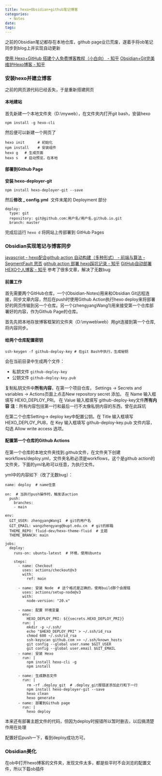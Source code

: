 ```yaml
---
title: hexo+Obsidian+github笔记博客
categories:
  - Notes
date:
tags:
---
```

之前的Obsidian笔记都存在本地仓库，github page业已荒废，遂着手将ob笔记同步到blog上并实现自动更新

[使用 Hexo+GitHub 搭建个人免费博客教程（小白向） - 知乎](https://zhuanlan.zhihu.com/p/60578464)
[Obsidian+Git完美维护Hexo博客 - 知乎](https://zhuanlan.zhihu.com/p/554333805)
### 安装hexo并建立博客

之前的网页源代码已经丢失，于是重新搭建网页

#### 本地建站
首先新建一个本地文件夹（D:\\myweb），在文件夹内打开git bash，安装hexo
```
npm install -g hexo-cli
```
然后便可以新建一个网页了
```text
hexo init      # 初始化
npm install    # 安装组件
hexo g   # 生成页面
hexo s   # 启动预览，在本地
```
#### 部署到Github Page
**安装 hexo-deployer-git**
```text
npm install hexo-deployer-git --save
```
然后**修改  _ config.yml**  文件末尾的 Deployment 部分
```text
deploy:
  type: git
  repository: git@github.com:用户名/用户名.github.io.git
  branch: master
```
完成后运行 `hexo d` 将网站上传部署到 GitHub Pages

### Obsidian实现笔记与博客同步
[javascript - hexo配合github action 自动构建（多种形式） - 前端与算法 - SegmentFault 思否](https://segmentfault.com/a/1190000040767893)
[github action 部署 hexo踩坑记录 - 知乎](https://zhuanlan.zhihu.com/p/626270948)
[GitHub自动部署HEXO个人博客 - 知乎](https://zhuanlan.zhihu.com/p/441558922)
参考了很多文章，解决了无数bug

#### 前置工作
首先需要两个GitHub仓库，一个(Obsidian-Notes)用来和Obsidian Git远程连接，同步文章内容，然后在push时使用Github Action执行hexo deploy来将部署好的网页传输到另一个仓库。另一个(zhengyangWang1)用来接受第一个仓库部署好的内容，作为Github Page的仓库。

首先先把本地存放博客框架的文件夹（D:\\myweb\\web）用git连接到第一个仓库,将内容同步。

#### 给两个仓库配置密钥
```
ssh-keygen -f github-deploy-key # 在git Bash中执行，生成秘钥
```
会在当前目录中生成两个文件：
- 私钥文件 `github-deploy-key`
- 公钥文件 `github-deploy-key.pub`

复制私钥文件中**所有内容**，在第一个项目仓库， Settings -> Secrets and variables -> Actions页面上点击New repository secret 添加。
在 Name 输入框填写 HEXO_DEPLOY_PRI。
在 Value 输入框填写 github-deploy-key文件**所有内容**
**注**：所有内容包括第一行和最后一行不太像私钥内容的东西，曾在此踩坑

在第二个仓库Setting-> deploy key中配置公钥。在 Title 输入框填写 HEXO_DEPLOY_PUB，在 Key 输入框填写 github-deploy-key.pub 文件内容，勾选 Allow write access 选项。

#### 配置第一个仓库的Github Actions
在第一个仓库的本地文件夹找到.github文件，在文件夹下创建workflows/deploy.yml，文件夹名称必须是workflows，这个是github action的文件夹，下面的yml名称可以任意，为执行文件。

yml中的内容如下（改了无数bug）：
```
name: deploy  # name任意

on:  # 当执行push操作时，触发该action
  push:
    branches:
    - main

env:
  GIT_USER: zhengyangWang1  # git的用户名
  GIT_EMAIL: wangzhengyang@bupt.edu.cn  # git的邮箱
  THEME_REPO: fluid-dev/hexo-theme-fluid  # 主题
  THEME_BRANCH: main

jobs:
  deploy:
    runs-on: ubuntu-latest  # 环境，使用Ubuntu

    steps:
      - name: Checkout
        uses: actions/checkout@v3
        with:
          ref: main

      - name: 安装 Node  # 这个格式是正确的，使用build那个会报错
        uses: actions/setup-node@v3
        with:
          node-version: "20.x"

      - name: 配置 环境变量
        env:
          HEXO_DEPLOY_PRI: ${{secrets.HEXO_DEPLOY_PRI}}
        run: |
          mkdir -p ~/.ssh/
          echo "$HEXO_DEPLOY_PRI" > ~/.ssh/id_rsa
          chmod 600 ~/.ssh/id_rsa
          ssh-keyscan github.com >> ~/.ssh/known_hosts
          git config --global user.name $GIT_USER
          git config --global user.email $GIT_EMAIL
      - name: 安装 Hexo
        run: |
          npm install hexo-cli -g
          npm install
      
      - name: 生成静态文件
        run: |
          rm -rf .deploy_git  # .deploy_git报错遂添加此行和下一行
          npm install hexo-deployer-git --save
          hexo clean
          hexo generate
      - name: 部署到Github page
        run: |
          hexo deploy
```

本来还有部署主题文件的代码，但因为deploy时报错所以暂时删去，以后搞清楚作用在处理

配置好后push一下，看到deploy成功方可。

### Obsidian美化
在ob中打开hexo博客的文件夹，发现文件太多，都是些平时不会浏览的配置文件，所以下载ob插件